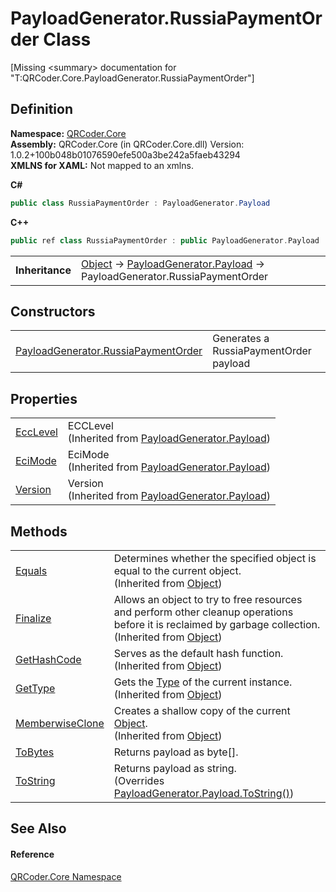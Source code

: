 # PayloadGenerator.RussiaPaymentOrder Class


\[Missing &lt;summary&gt; documentation for "T:QRCoder.Core.PayloadGenerator.RussiaPaymentOrder"\]



## Definition
**Namespace:** <a href="N_QRCoder_Core.md">QRCoder.Core</a>  
**Assembly:** QRCoder.Core (in QRCoder.Core.dll) Version: 1.0.2+100b048b01076590efe500a3be242a5faeb43294  
**XMLNS for XAML:** Not mapped to an xmlns.

**C#**
``` C#
public class RussiaPaymentOrder : PayloadGenerator.Payload
```
**C++**
``` C++
public ref class RussiaPaymentOrder : public PayloadGenerator.Payload
```

<table><tr><td><strong>Inheritance</strong></td><td><a href="https://learn.microsoft.com/dotnet/api/system.object" target="_blank" rel="noopener noreferrer">Object</a>  →  <a href="T_QRCoder_Core_PayloadGenerator_Payload.md">PayloadGenerator.Payload</a>  →  PayloadGenerator.RussiaPaymentOrder</td></tr>
</table>



## Constructors
<table>
<tr>
<td><a href="M_QRCoder_Core_PayloadGenerator_RussiaPaymentOrder__ctor.md">PayloadGenerator.RussiaPaymentOrder</a></td>
<td>Generates a RussiaPaymentOrder payload</td></tr>
</table>

## Properties
<table>
<tr>
<td><a href="P_QRCoder_Core_PayloadGenerator_Payload_EccLevel.md">EccLevel</a></td>
<td>ECCLevel<br />(Inherited from <a href="T_QRCoder_Core_PayloadGenerator_Payload.md">PayloadGenerator.Payload</a>)</td></tr>
<tr>
<td><a href="P_QRCoder_Core_PayloadGenerator_Payload_EciMode.md">EciMode</a></td>
<td>EciMode<br />(Inherited from <a href="T_QRCoder_Core_PayloadGenerator_Payload.md">PayloadGenerator.Payload</a>)</td></tr>
<tr>
<td><a href="P_QRCoder_Core_PayloadGenerator_Payload_Version.md">Version</a></td>
<td>Version<br />(Inherited from <a href="T_QRCoder_Core_PayloadGenerator_Payload.md">PayloadGenerator.Payload</a>)</td></tr>
</table>

## Methods
<table>
<tr>
<td><a href="https://learn.microsoft.com/dotnet/api/system.object.equals#system-object-equals(system-object)" target="_blank" rel="noopener noreferrer">Equals</a></td>
<td>Determines whether the specified object is equal to the current object.<br />(Inherited from <a href="https://learn.microsoft.com/dotnet/api/system.object" target="_blank" rel="noopener noreferrer">Object</a>)</td></tr>
<tr>
<td><a href="https://learn.microsoft.com/dotnet/api/system.object.finalize" target="_blank" rel="noopener noreferrer">Finalize</a></td>
<td>Allows an object to try to free resources and perform other cleanup operations before it is reclaimed by garbage collection.<br />(Inherited from <a href="https://learn.microsoft.com/dotnet/api/system.object" target="_blank" rel="noopener noreferrer">Object</a>)</td></tr>
<tr>
<td><a href="https://learn.microsoft.com/dotnet/api/system.object.gethashcode" target="_blank" rel="noopener noreferrer">GetHashCode</a></td>
<td>Serves as the default hash function.<br />(Inherited from <a href="https://learn.microsoft.com/dotnet/api/system.object" target="_blank" rel="noopener noreferrer">Object</a>)</td></tr>
<tr>
<td><a href="https://learn.microsoft.com/dotnet/api/system.object.gettype" target="_blank" rel="noopener noreferrer">GetType</a></td>
<td>Gets the <a href="https://learn.microsoft.com/dotnet/api/system.type" target="_blank" rel="noopener noreferrer">Type</a> of the current instance.<br />(Inherited from <a href="https://learn.microsoft.com/dotnet/api/system.object" target="_blank" rel="noopener noreferrer">Object</a>)</td></tr>
<tr>
<td><a href="https://learn.microsoft.com/dotnet/api/system.object.memberwiseclone" target="_blank" rel="noopener noreferrer">MemberwiseClone</a></td>
<td>Creates a shallow copy of the current <a href="https://learn.microsoft.com/dotnet/api/system.object" target="_blank" rel="noopener noreferrer">Object</a>.<br />(Inherited from <a href="https://learn.microsoft.com/dotnet/api/system.object" target="_blank" rel="noopener noreferrer">Object</a>)</td></tr>
<tr>
<td><a href="M_QRCoder_Core_PayloadGenerator_RussiaPaymentOrder_ToBytes.md">ToBytes</a></td>
<td>Returns payload as byte[].</td></tr>
<tr>
<td><a href="M_QRCoder_Core_PayloadGenerator_RussiaPaymentOrder_ToString.md">ToString</a></td>
<td>Returns payload as string.<br />(Overrides <a href="M_QRCoder_Core_PayloadGenerator_Payload_ToString.md">PayloadGenerator.Payload.ToString()</a>)</td></tr>
</table>

## See Also


#### Reference
<a href="N_QRCoder_Core.md">QRCoder.Core Namespace</a>  
